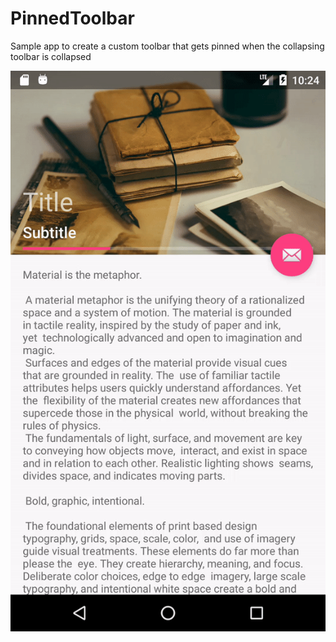 # PinnedToolbar
Sample app to create a custom toolbar that gets pinned when the collapsing toolbar is collapsed

![alt text](https://github.com/JavierSP1209/PinnedToolbar/blob/master/sample.gif)
